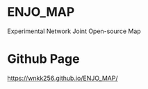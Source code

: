 # ENJO_MAP
Experimental Network Joint Open-source Map

# Github Page
https://wnkk256.github.io/ENJO_MAP/
